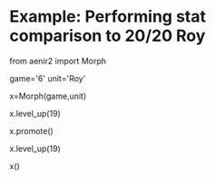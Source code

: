 Example: Performing stat comparison to 20/20 Roy
===


from aenir2 import Morph


game='6'
unit='Roy'


x=Morph(game,unit)


x.level_up(19)

x.promote()

x.level_up(19)


x()

